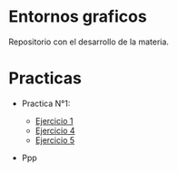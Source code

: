 # Entornos graficos
Repositorio con el desarrollo de la materia.

# Practicas

* Practica N°1:
  * [Ejercicio 1](https://drive.google.com/file/d/1iZlWl96jVPObEBVrllmy8fHrJFTsUIiy/view?usp=drive_link)
  * [Ejercicio 4](https://github.com/FelipeBentancour/EntornosGraficos/blob/main/Practica1_HTML/ejercicio4.html)
  * [Ejercicio 5](https://github.com/FelipeBentancour/EntornosGraficos/blob/main/Practica1_HTML/ejercicio4.html)

* Ppp



